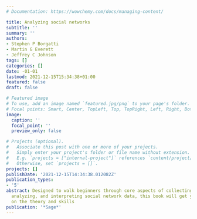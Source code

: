```yaml
---
# Documentation: https://wowchemy.com/docs/managing-content/

title: Analyzing social networks
subtitle: ''
summary: ''
authors:
- Stephen P Borgatti
- Martin G Everett
- Jeffrey C Johnson
tags: []
categories: []
date: -01-01
lastmod: 2021-12-15T15:34:38+01:00
featured: false
draft: false

# Featured image
# To use, add an image named `featured.jpg/png` to your page's folder.
# Focal points: Smart, Center, TopLeft, Top, TopRight, Left, Right, BottomLeft, Bottom, BottomRight.
image:
  caption: ''
  focal_point: ''
  preview_only: false

# Projects (optional).
#   Associate this post with one or more of your projects.
#   Simply enter your project's folder or file name without extension.
#   E.g. `projects = ["internal-project"]` references `content/project/deep-learning/index.md`.
#   Otherwise, set `projects = []`.
projects: []
publishDate: '2021-12-15T14:34:38.012082Z'
publication_types:
- '5'
abstract: Designed to walk beginners through core aspects of collecting, visualizing,
  analyzing, and interpreting social network data, this book will get you up-to-speed
  on the theory and skills
publication: '*Sage*'
---
```

